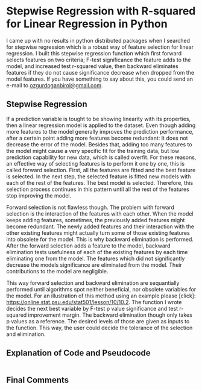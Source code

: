# Stepwise Regression with R-squared for Linear Regression in Python

I came up with no results in python distributed packages when I searched for stepwise regression which is a robust way of feature selection for linear regression. I built this stepwise regression function which first forward selects features on two criteria; F-test significance the feature adds to the model, and increased test r-squared value, then backward eliminates features if they do not cause significance decrease when dropped from the model features. If you have something to say about this, you could send an e-mail to ozgurdoganbirol@gmail.com.

## Stepwise Regression

If a prediction variable is tought to be showing linearity with its properties, then a linear regression model is applied to the dataset. Even though adding more features to the model generally improves the prediction performance, after a certain point adding more features become redundant: It does not decrease the error of the model. Besides that, adding too many features to the model might cause a very specific fit for the training data, but low prediction capability for new data, which is called overfit. For these reasons, an effective way of selecting features is to perform it one by one, this is called forward selection. First, all the features are fitted and the best feature is selected. In the next step, the selected feature is fitted new models with each of the rest of the features. The best model is selected. Therefore, this selection process continues in this pattern until all the rest of the features stop improving the model. 

Forward selection is not flawless though. The problem with forward selection is the interaction of the features with each other. When the model keeps adding features, sometimes, the previously added features might become redundant. The newly added features and their interaction with the other existing features might actually turn some of those existing features into obsolete for the model. This is why backward elimination is performed. After the forward selection adds a feature to the model, backward elimination tests usefulness of each of the existing features by each time eliminating one from the model. The features which did not significantly decrease the models significance are eliminated from the model. Their contributions to the model are negligible. 

This way forward selection and backward elimination are sequantially performed until algorithms spot neither beneficial, nor obsolete variables for the model. For an illustration of this method using an example please [click]: https://online.stat.psu.edu/stat501/lesson/10/10.2. The function I wrote decides the next best variable by F-test p value significance and test r-squared improvement margin. The backward elimination though only takes p values as a reference. The desired levels of those are given as inputs to the function. This way, the user could decide the tolerance of the selection and elimination. 

## Explanation of Code and Pseudocode


```

```
## Final Comments


